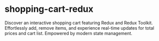 # shopping-cart-redux
Discover an interactive shopping cart featuring Redux and Redux Toolkit. Effortlessly add, remove items, and experience real-time updates for total prices and cart list. Empowered by modern state management.
